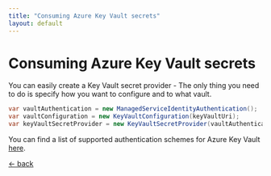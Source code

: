 ```yaml
---
title: "Consuming Azure Key Vault secrets"
layout: default
---
```


# Consuming Azure Key Vault secrets
You can easily create a Key Vault secret provider - The only thing you need to do is specify how you want to configure and to what vault.

```csharp
var vaultAuthentication = new ManagedServiceIdentityAuthentication();
var vaultConfiguration = new KeyVaultConfiguration(keyVaultUri);
var keyVaultSecretProvider = new KeyVaultSecretProvider(vaultAuthentication, vaultConfiguration)
```

You can find a list of supported authentication schemes for Azure Key Vault [here](./../../features/auth/azure-key-vault).

[&larr; back](/)
